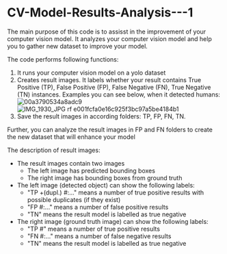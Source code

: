 # CV-Model-Results-Analysis---1
The main purpose of this code is to assisst in the improvement of your computer vision model. It analyzes your computer vision model and help you to gather new dataset to improve your model.

The code performs following functions:
1) It runs your computer vision model on a yolo dataset
2) Creates result images. It labels whether your result contains True Positive (TP), False Positive (FP), False Negative (FN), True Negative (TN) instances. Examples you can see below, when it detected humans:
![00a3790534a8adc9](https://github.com/SmilerKZ/CV-Model-Results-Analysis---1/assets/35876670/32b3f844-5c50-4e2a-a363-eba30aeb95a2)
![IMG_1930_JPG rf e001fcfa0e16c925f3bc97a5be4184b1](https://github.com/SmilerKZ/CV-Model-Results-Analysis---1/assets/35876670/01c0246b-4ed9-4de4-8c06-119203f823f3)
4) Save the result images in according folders: TP, FP, FN, TN.

Further, you can analyze the result images in FP and FN folders to create the new dataset that will enhance your model

The description of result images:
- The result images contain two images
    - The left image has predicted bounding boxes
    - The right image has bounding boxes from ground truth
- The left image (detected object) can show the following labels:
    - "TP +(dupl.) #:..." means a number of true positive results with possible duplicates (if they exist)
    - "FP #:..." means a number of false positive results
    - "TN" means the result model is labelled as true negative
- The right image (ground truth image) can show the following labels:
    - "TP #" means a number of true positive results
    - "FN #:..." means a number of false negative results
    - "TN" means the result model is labelled as true negative
